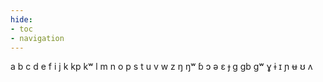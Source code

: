 ```yaml
---
hide:
- toc
- navigation
---
```

a
b
c
d
e
f
i
j
k
kp
kʷ
l
m
n
o
p
s
t
u
v
w
z
ŋ
ŋʷ
ɓ
ɔ
ə
ɛ
ɟ
ɡ
ɡb
ɡʷ
ɣ
ɨ
ɪ
ɲ
ʉ
ʊ
ʌ
